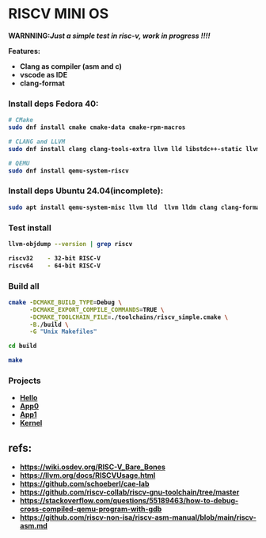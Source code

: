 # RISCV MINI OS

<b>WARNNING:<i>Just a simple test in risc-v, work in progress !!!!</i> <p>

Features:
- Clang as compiler (asm and c)
- vscode as IDE
- clang-format
<p>

### Install deps Fedora 40:
```bash
# CMake
sudo dnf install cmake cmake-data cmake-rpm-macros

# CLANG and LLVM
sudo dnf install clang clang-tools-extra llvm lld libstdc++-static llvm-static llvm-devel llvm-test

# QEMU
sudo dnf install qemu-system-riscv
```

### Install deps Ubuntu 24.04(incomplete):
```bash
sudo apt install qemu-system-misc llvm lld  llvm lldm clang clang-format
```

### Test install
```bash
llvm-objdump --version | grep riscv

riscv32    - 32-bit RISC-V
riscv64    - 64-bit RISC-V
```

### Build all
```bash
cmake -DCMAKE_BUILD_TYPE=Debug \
      -DCMAKE_EXPORT_COMPILE_COMMANDS=TRUE \
      -DCMAKE_TOOLCHAIN_FILE=./toolchains/riscv_simple.cmake \
      -B./build \
      -G "Unix Makefiles"

cd build

make
```

### Projects
- [Hello](./samples/hello/README.md)
- [App0](./samples/app0/README.md)
- [App1](./samples/app1/README.md)
- [Kernel](./samples/kernel/README.md)


## refs:
- https://wiki.osdev.org/RISC-V_Bare_Bones
- https://llvm.org/docs/RISCVUsage.html
- https://github.com/schoeberl/cae-lab
- https://github.com/riscv-collab/riscv-gnu-toolchain/tree/master
- https://stackoverflow.com/questions/55189463/how-to-debug-cross-compiled-qemu-program-with-gdb
- https://github.com/riscv-non-isa/riscv-asm-manual/blob/main/riscv-asm.md
